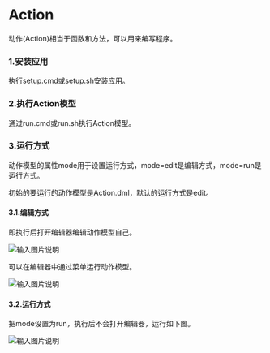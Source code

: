 # Action
动作(Action)相当于函数和方法，可以用来编写程序。

### 1.安装应用
执行setup.cmd或setup.sh安装应用。

### 2.执行Action模型
通过run.cmd或run.sh执行Action模型。

### 3.运行方式
动作模型的属性mode用于设置运行方式，mode=edit是编辑方式，mode=run是运行方式。

初始的要运行的动作模型是Action.dml，默认的运行方式是edit。

#### 3.1.编辑方式
即执行后打开编辑器编辑动作模型自己。

![输入图片说明](https://www.xworker.org/files/2021/0913/163524action_edit.jpg "在这里输入图片标题")

可以在编辑器中通过菜单运行动作模型。

![输入图片说明](https://www.xworker.org/files/2021/0913/163637action_edit_run.jpg "在这里输入图片标题")

#### 3.2.运行方式

把mode设置为run，执行后不会打开编辑器，运行如下图。

![输入图片说明](https://www.xworker.org/files/2021/0913/164150action_run.jpg "在这里输入图片标题")